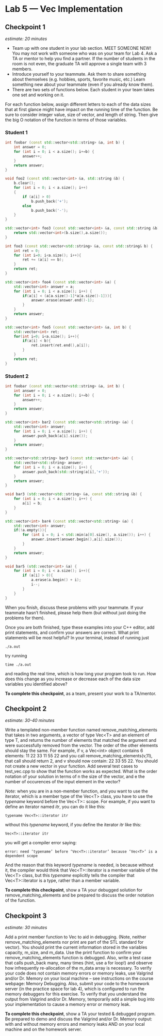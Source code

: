 # Lab 5 — Vec Implementation

## Checkpoint 1
*estimate: 20 minutes*

- Team up with one student in your lab section. MEET SOMEONE NEW! You may not work
with someone who was on your team for Lab 4. Ask a TA or mentor to help you find a partner.
If the number of students in the room is not even, the graduate TA will approve a single team with 3
members.
- Introduce yourself to your teammate. Ask them to share something about themselves (e.g. hobbies,
sports, favorite music, etc.) Learn something new about your teammate (even if you already know
them).
- There are two sets of functions below. Each student in your team takes one set and working on it.

For each function below, assign different letters to each of the data sizes that at first glance might have impact
on the running time of the function. Be sure to consider integer value, size of vector, and length of string.
Then give the big O notation of the function in terms of those variables.

### Student 1

```cpp
int foobar (const std::vector<std::string> &a, int b) {
    int answer = 0;
    for (int i = 0; i < a.size(); i+=b) {
        answer++;
    }
    return answer;
}
```

```cpp
void foo2 (const std::vector<int> &a, std::string &b) {
    b.clear();
    for (int i = 0; i < a.size(); i++)
    {
        if (a[i] > 0)
            b.push_back('+');
        else
            b.push_back('-');
    }
}
```

```cpp
std::vector<int> foo3 (const std::vector<int> &a, const std::string &b) {
    return std::vector<int>(b.size(),a.size());
}
```

```cpp
int foo3 (const std::vector<std::string> &a, const std::string& b) {
    int ret = 0;
    for (int i=0; i<a.size(); i++){
        ret += (a[i] == b);
    }
    return ret;
}
```

```cpp
std::vector<int> foo4 (const std::vector<int> &a) {
    std::vector<int> answer = a;
    for (int i = 0; i < a.size(); i++) {
        if(a[i] < (a[a.size()-1]*a[a.size()-1])){
            answer.erase(answer.end()-1);
        }
    }
    return answer;
}
```

```cpp
std::vector<int> foo5 (const std::vector<int> &a, int b) {
    std::vector<int> ret;
    for(int i=0; i<a.size(); i++){
        if(a[i] < b){
            ret.insert(ret.end(),a[i]);
        }
    }
    return ret;
}
```

### Student 2

```cpp
int foobar (const std::vector<std::string> &a, int b) {
    int answer = 0;
    for (int i = 0; i < a.size(); i+=b) {
        answer++;
    }
    return answer;
}
```

```cpp
std::vector<int> bar2 (const std::vector<std::string> &a) {
    std::vector<int> answer;
    for (int i = 0; i < a.size(); i++) {
        answer.push_back(a[i].size());
    }
    return answer;
}
```

```cpp
std::vector<std::string> bar3 (const std::vector<int> &a) {
    std::vector<std::string> answer;
    for (int i = 0; i < a.size(); i++) {
        answer.push_back(std::string(a[i],'+'));
    }
    return answer;
}
```

```cpp
void bar3 (std::vector<std::string> &a, const std::string &b) {
    for (int i = 0; i < a.size(); i++) {
        a[i] = b;
    }
}
```

```cpp
std::vector<int> bar4 (const std::vector<std::string> &a) {
    std::vector<int> answer;
    if(!a.empty()){
        for (int i = 0; i < std::min(a[0].size(), a.size()); i++) {
            answer.insert(answer.begin(),a[i].size());
        }
    }
    return answer;
}
```

```cpp
void bar5 (std::vector<int> &a) {
    for (int i = 0; i < a.size(); i++){
        if (a[i] > 0){
            a.erase(a.begin() + i);
            i--;
        }
    }
}
```

When you finish, discuss these problems with your teammate. If your teammate hasn’t finished, please help
them (but without just doing the problems for them).

Once you are both finished, type these examples into your C++ editor, add print statements, and confirm your answers are correct. What print statements will be most helpful? In your terminal, instead of running just

```console
./a.out
```

try running

```console
time ./a.out
```

and reading the real time, which is how long your program took to run. How does this change as you increase or decrease each of the data size variables you identified above?

**To complete this checkpoint**, as a team, present your work to a TA/mentor.

## Checkpoint 2
*estimate: 30-40 minutes*

Write a templated non-member function named remove_matching_elements that takes in two arguments,
a vector of type Vec&lt;T&gt; and an element of type T, and returns the number of elements that matched the
argument and were successfully removed from the vector. The order of the other elements should stay
the same. For example, if v, a Vec&lt;int&gt; object contains 6 elements: 11 22 33 11 55 22 and you call
remove_matching_elements(v,11), that call should return 2, and v should now contain: 22 33 55 22.
You should not create a new vector in your function.
Add several test cases to test_vec.cpp to show that the function works as expected. What is the order
notation of your solution in terms of n the size of the vector, and e the number of occurences of the input
element in the vector?

*Note*: when you are in a non-member function, and you want to use the iterator, which is a member type of the Vec&lt;T&gt; class, you have to use the *typename* keyword before the Vec&lt;T&gt;:: scope. For example, if you want to define an iterator named *itr*, you can do it like this:

```console
typename Vec<T>::iterator itr
```

without this *typename* keyword, if you define the iterator *itr* like this:

```console
Vec<T>::iterator itr
```

you will get a compiler error saying:

```console
error: need ‘typename’ before ‘Vec<T>::iterator’ because ‘Vec<T>’ is a dependent scope
```

And the reason that this keyword *typename* is needed, is because without it, the compiler would think that Vec&lt;T&gt;::iterator is a member variable of the Vec&lt;T&gt; class, but this *typename* explicitly tells the compiler that Vec&lt;T&gt;::iterator is a type, rather than a member variable.

**To complete this checkpoint**, show a TA your debugged solution for remove_matching_elements and
be prepared to discuss the order notation of the function.

## Checkpoint 3
*estimate: 30 minutes*

Add a print member function to Vec to aid in debugging. (Note, neither remove_matching_elements nor
print are part of the STL standard for vector). You should print the current information stored in the
variables capacity, m_size, and m_data. Use the print function to confirm your remove_matching_elements
function is debugged. Also, write a test case that calls push_back many, many times (hint, use a for loop!)
and observe how infrequently re-allocation of the m_data array is necessary.
To verify your code does not contain memory errors or memory leaks, use Valgrind and/or Dr. Memory on
your local machine – see instructions on the course webpage: Memory Debugging. Also, submit your code
to the homework server (in the practice space for lab 4), which is configured to run the memory debuggers
for this exercise. To verify that you understand the output from Valgrind and/or Dr. Memory, temporarily
add a simple bug into your implementation to cause a memory error or memory leak.

**To complete this checkpoint**, show a TA your tested & debugged program. Be prepared to demo and
discuss the Valgrind and/or Dr. Memory output: with and without memory errors and memory leaks AND
on your local machine and on the homework server.
